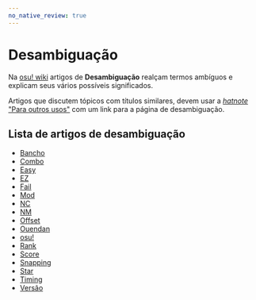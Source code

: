 ```yaml
---
no_native_review: true
---
```


# Desambiguação

Na [osu! wiki](/wiki/Main_Page) artigos de **Desambiguação** realçam termos ambíguos e explicam seus vários possíveis significados.

Artigos que discutem tópicos com títulos similares, devem usar a [*hatnote* "Para outros usos"](/wiki/Article_styling_criteria/Formatting#for-other-uses) com um link para a página de desambiguação.

## Lista de artigos de desambiguação

- [Bancho](Bancho)
- [Combo](Combo)
- [Easy](Easy)
- [EZ](EZ)
- [Fail](Fail)
- [Mod](Mod)
- [NC](NC)
- [NM](NM)
- [Offset](Offset)
- [Ouendan](Ouendan)
- [osu!](osu!)
- [Rank](Rank)
- [Score](Score)
- [Snapping](Snapping)
- [Star](Star)
- [Timing](Timing)
- [Versão](Version)

